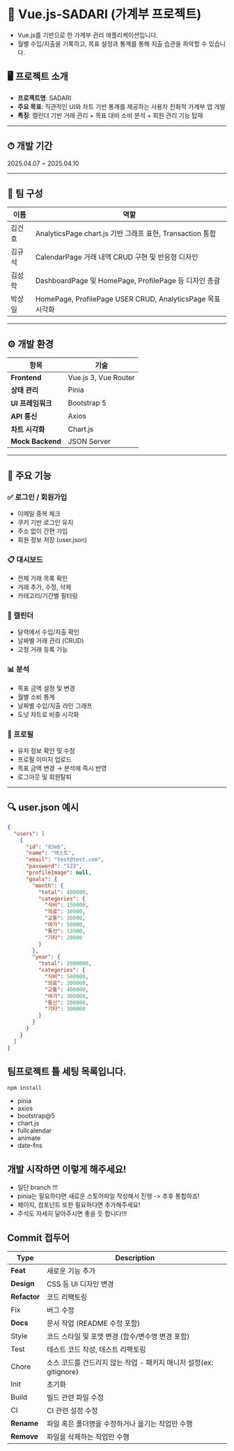 # 💸 Vue.js-SADARI (가계부 프로젝트)

- Vue.js를 기반으로 한 가계부 관리 애플리케이션입니다.  
- 월별 수입/지출을 기록하고, 목표 설정과 통계를 통해 지출 습관을 파악할 수 있습니다.

## 🖥️ 프로젝트 소개

- **프로젝트명**: SADARI
- **주요 목표**: 직관적인 UI와 차트 기반 통계를 제공하는 사용자 친화적 가계부 앱 개발  
- **특징**: 캘린더 기반 거래 관리 + 목표 대비 소비 분석 + 회원 관리 기능 탑재

---

## ⏱ 개발 기간

2025.04.07 ~ 2025.04.10

---

## 👥 팀 구성

| 이름 | 역할 |
|------|------|
| 김건호 | AnalyticsPage chart.js 기반 그래프 표현, Transaction 통합  
| 김규석 | CalendarPage 거래 내역 CRUD 구현 및 반응형 디자인
| 김성학 | DashboardPage 및 HomePage, ProfilePage 등 디자인 총괄
| 박상일 | HomePage, ProfilePage USER CRUD, AnalyticsPage 목표 시각화    
---

## ⚙️ 개발 환경

| 항목 | 기술 |
|------|------|
| **Frontend** | Vue.js 3, Vue Router |
| **상태 관리** | Pinia |
| **UI 프레임워크** | Bootstrap 5 |
| **API 통신** | Axios |
| **차트 시각화** | Chart.js |
| **Mock Backend** | JSON Server |

---

## 📌 주요 기능

### ✅ 로그인 / 회원가입

- 이메일 중복 체크
- 쿠키 기반 로그인 유지
- 주소 없이 간편 가입
- 회원 정보 저장 (user.json)

### 📋 대시보드

- 전체 거래 목록 확인
- 거래 추가, 수정, 삭제
- 카테고리/기간별 필터링

### 📆 캘린더

- 달력에서 수입/지출 확인
- 날짜별 거래 관리 (CRUD)
- 고정 거래 등록 가능

### 📊 분석

- 목표 금액 설정 및 변경
- 월별 소비 통계
- 날짜별 수입/지출 라인 그래프
- 도넛 차트로 비중 시각화

### 👤 프로필

- 유저 정보 확인 및 수정
- 프로필 이미지 업로드
- 목표 금액 변경 → 분석에 즉시 반영
- 로그아웃 및 회원탈퇴

---

## 🔍 user.json 예시

```json
{
  "users": [
    {
      "id": "d3e6",
      "name": "테스트",
      "email": "test@test.com",
      "password": "123",
      "profileImage": null,
      "goals": {
        "month": {
          "total": 400000,
          "categories": {
            "식비": 150000,
            "의료": 10000,
            "교통": 30000,
            "여가": 50000,
            "통신": 13900,
            "기타": 20000
          }
        },
        "year": {
          "total": 2000000,
          "categories": {
            "식비": 500000,
            "의료": 300000,
            "교통": 400000,
            "여가": 300000,
            "통신": 200000,
            "기타": 300000
          }
        }
      }
    }
  ]
}
```

## 팀프로젝트 틀 세팅 목록입니다.
    npm install
- pinia
- axios
- bootstrap@5
- chart.js
- fullcalendar
- animate
- date-fns

## 개발 시작하면 이렇게 해주세요!

- 일단 branch !!!
- pinia는 필요하다면 새로운 스토어파일 작성해서 진행 -> 추후 통합하죠!
- 페이지, 컴포넌트 또한 필요하다면 추가해주세요!
- 주석도 자세히 달아주시면 좋을 듯 합니다!!!

## Commit 접두어

| Type         | Description                                                        |
| ------------ | ------------------------------------------------------------------ |
| **Feat**     | 새로운 기능 추가                                                   |
| **Design**   | CSS 등 UI 디자인 변경                                              |
| **Refactor** | 코드 리팩토링                                                      |
| Fix          | 버그 수정                                                          |
| **Docs**     | 문서 작업 (README 수정 포함)                                       |
| Style        | 코드 스타일 및 포맷 변경 (함수/변수명 변경 포함)                   |
| Test         | 테스트 코드 작성, 테스트 리팩토링                                  |
| Chore        | 소스 코드를 건드리지 않는 작업 - 패키지 매니저 설정(ex: gitignore) |
| Init         | 초기화                                                             |
| Build        | 빌드 관련 파일 수정                                                |
| CI           | CI 관련 설정 수정                                                  |
| **Rename**   | 파일 혹은 폴더명을 수정하거나 옮기는 작업만 수행                   |
| **Remove**   | 파일을 삭제하는 작업만 수행                                        |
